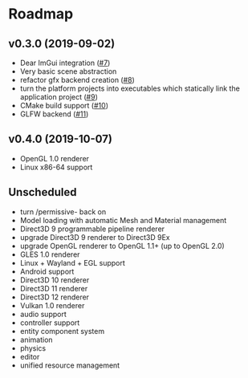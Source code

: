 # Roadmap
## v0.3.0 (2019-09-02)
* Dear ImGui integration ([#7](https://github.com/juli27/basaltcpp/issues/7))
* Very basic scene abstraction
* refactor gfx backend creation ([#8](https://github.com/juli27/basaltcpp/issues/8))
* turn the platform projects into executables which statically link the
  application project ([#9](https://github.com/juli27/basaltcpp/issues/9))
* CMake build support ([#10](https://github.com/juli27/basaltcpp/issues/10))
* GLFW backend ([#11](https://github.com/juli27/basaltcpp/issues/11))

## v0.4.0 (2019-10-07)
* OpenGL 1.0 renderer
* Linux x86-64 support

## Unscheduled
* turn /permissive- back on
* Model loading with automatic Mesh and Material management
* Direct3D 9 programmable pipeline renderer
* upgrade Direct3D 9 renderer to Direct3D 9Ex
* upgrade OpenGL renderer to OpenGL 1.1+ (up to OpenGL 2.0)
* GLES 1.0 renderer
* Linux + Wayland + EGL support
* Android support
* Direct3D 10 renderer
* Direct3D 11 renderer
* Direct3D 12 renderer
* Vulkan 1.0 renderer
* audio support
* controller support
* entity component system
* animation
* physics
* editor
* unified resource management
